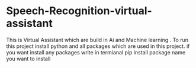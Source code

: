 # Speech-Recognition-virtual-assistant
This is Virtual Assistant which are build in Ai and Machine learning .
To run this project install python and all packages which are used in this project.
if you want install any packages write in termianal pip install package name you want to install


